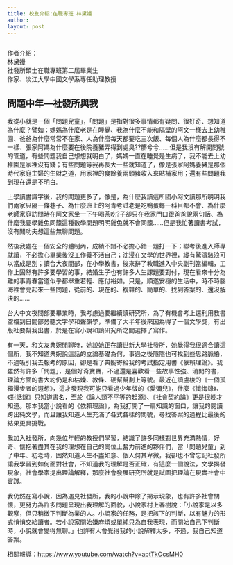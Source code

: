 ```yaml
---
title: 校友介紹:在職專班 林黛嫚
author: 
layout: post
---
```


<span class="image left"><img src="{{ 'assets/images/alumni/lin01.jpg' | relative_url }}" alt="" /></span>

作者介紹：  
林黛嫚  
社發所碩士在職專班第二屆畢業生   
作家、淡江大學中國文學系專任助理教授

## 問題中年—社發所與我

我從小就是一個「問題兒童」，「問題」是指對很多事情都有疑問、很好奇、想知道為什麼？譬如：媽媽為什麼老是在睡覺、我為什麼不能和隔壁的阿文一樣去上幼稚園、爸爸為什麼常常不在家、人為什麼每天都要吃三次飯、每個人為什麼都長得不一樣、張家阿媽為什麼要在後院養豬弄得到處臭??髒兮兮……但是我沒有解開問號的管道，有些問題我自己想想就明白了，媽媽一直在睡覺是生病了，我不能去上幼稚園是家裡沒有錢；有些問題等我再長大一些就知道了，像是張家阿媽養豬是那個時代家庭主婦的生財之道，用家裡的食餘養兩頭豬收入來貼補家用；還有些問題我到現在還是不明白。

上學讀書識字後，我的問題更多了，像是，為什麼我讀這所國小阿文讀那所明明我們兩家只隔一條巷子、為什麼班上的阿青考試老是吃鴨蛋每一科目都不會、為什麼老師家庭訪問時在阿文家坐一下午喝茶吃?子卻只在我家門口跟爸爸說兩句話、為什麼我要學雞兔同籠這種數學問題明明雞兔就不會同籠……但是我忙著讀書考試，沒有閒功夫想這些無聊問題。

然後我處在一個安全的體制內，成績不錯不必擔心錯一題打一下；聯考後進入師專就讀，不必擔心畢業後沒工作養不活自己；沈浸在文學的世界裡，縱有驚濤駭浪可以當成是別；讀台大夜間部，在小學教書，後來辭了教職進入中央副刊當編輯，工作上固然有許多要學習的事，結婚生子也有許多人生課題要對付，現在看來十分為難的事青春當道似乎都舉重若輕、應付裕如。只是，順遂安穩的生活中，時不時腦海裡會亮起來一些問題，從前的、現在的、複雜的、簡單的、找到答案的、還沒解決的…… 

台大中文夜間部要畢業時，我考慮過要繼續讀研究所，為了有機會考上還利用教書空檔到日間部旁聽文字學和聲韻學，準備了大半年後來因為得了一個文學獎，有出版社要幫我出書，於是在寫小說和讀研究所之間選擇了寫作。 

有一天，和文友典婉閒聊時，她說她正在讀世新大學社發所，她覺得我很適合讀這個所，我不知道典婉說這話的立論基礎為何，事過之後隱隱也可找到些思路脈絡，不過吸引我去報考的原因，卻是看了典婉寄給我的考試指定用書《依賴理論》。我雖然有許多「問題」，是個好奇寶寶，不過還是喜歡看一些故事性強、消閒的書，理論方面的書大約仍是和枯燥、教條、硬幫幫劃上等號。最近在讀盧梭的《一個孤獨漫步者的遐想》，這才發現我可能只看過少年版的《愛彌兒》，什麼《懺悔錄》、《對話錄》只知道書名，至於《論人類不平等的起源》、《社會契約論》更是很晚才知道。那本我當小說看的《依賴理論》，為我打開了一扇知識的窗口，讓我的閱讀跨出純文學，而且讓我知道人生充滿了各式各樣的問號，尋找答案的過程比最後的結果更具挑戰。 

我加入社發所，向幾位年輕的教授們學習，結識了許多同樣對世界充滿熱情，好奇、懷抱著盡其在我的理想在自己的崗位上奮力前進的夥伴們，當「問題兒童」到了中年、初老時，固然知道人生不盡如意、個人何其卑微，我卻也不曾忘記社發所讓我學習到如何面對社會，不知道我的理解是否正確，有這麼一個說法，文學揭發現象，社會學家提出理論解釋，那麼社會發展研究所就是試圖把理論在現實社會中實踐。 

我仍然在寫小說，因為遇見社發所，我的小說中除了揭示現象，也有許多社會關懷，更努力為許多問題呈現出我理解的面貌，小說家村上春樹說：「小說家是以多觀察，但只稍微下判斷為業的人。小說家的任務，是把該下的判斷，以有魅力的形式悄悄交給讀者。若小說家開始嫌麻煩或單純只為自我表現，而開始自己下判斷時，小說就會變得無聊。」也許有人會覺得我的小說解釋太多，不過，我自己知道答案。

相關報導：https://www.youtube.com/watch?v=aptTkOcsMH0